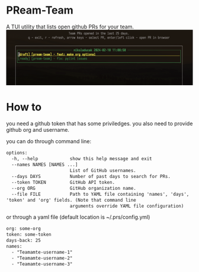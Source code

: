 # PReam-Team
A TUI utility that lists open github PRs for your team.
![banner](./banner.png)

# How to
you need a github token that has some priviledges.
you also need to provide github org and username.

you can do through command line:

```
options:
  -h, --help            show this help message and exit
  --names NAMES [NAMES ...]
                        List of GitHub usernames.
  --days DAYS           Number of past days to search for PRs.
  --token TOKEN         GitHub API token.
  --org ORG             GitHub organization name.
  --file FILE           Path to YAML file containing 'names', 'days', 'token' and 'org' fields. (Note that command line
                        arguments override YAML file configuration)
```

or through a yaml file (default location is ~/.prs/config.yml)

```
org: some-org
token: some-token
days-back: 25
names:
  - "Teamamte-username-1"
  - "Teamamte-username-2"
  - "Teamamte-username-3"
```
